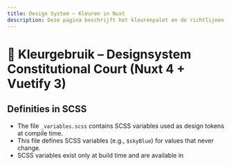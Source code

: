 ```yaml
---
title: Design System – Kleuren in Nuxt
description: Deze pagina beschrijft het kleurenpalet en de richtlijnen voor kleurgebruik binnen het Nuxt 4 framework
---
```


# 🎨 Kleurgebruik – Designsystem Constitutional Court (Nuxt 4 + Vuetify 3)

## Definities in SCSS
- The file `_variables.scss` contains SCSS variables used as design tokens at compile time.
- This file defines SCSS variables (e.g., `$skyBlue`) for values that never change.
- SCSS variables exist only at build time and are available in <style lang="scss"> blocks.
- SCSS variables do not exist at runtime in the browser.
- For runtime usage (e.g., in Vue templates or inline styles), use CSS variables (--sky-blue).
- Example: `var(--sky-blue)` in Vue templates and inline styles.

```scss
@use "sass:color";
$logoColor: #043c72;
$indigo: #0065ca;

$indigo-dark: color.adjust($indigo, $lightness: -15%);
$indigoExtraLight: rgba(0, 101, 202, 0.14);
$indigoLight: rgba(0, 101, 202, 0.8);
$indigoMediumLight: rgba(0, 101, 202, 0.7);
$skyBlue: #00aae7;
$skyBlueExtraLight: rgba(0, 170, 231, 0.24);
$rajahYellow: #fcbf60;
$rajahGold: #FFB700;
$ivoryGrey: #d9dad9;
$darkGrey: #777777;
$linkBlue: #00709d;
$errorRed: #c32a3a;
$warningOrange: #d65c0e;
$successGreen: #3aa82f;
$rajahLight: rgba(254, 201, 118, 0.9);
$rajahExtraLight: rgba(254, 201, 118, 0.2);
$textOnRajah: #3d3a44;
$pdfRed: #c90304;
```

## 🌐 Definities in CSS
- This file injects CSS variables that correspond to the SCSS variables defined in `_variables.scss` for use at runtime.
- This allows the variables to be accessed as CSS custom properties in our Vue components.
- SCSS variables (e.g., `$logoColor`) are only available during the build (preprocessing) stage
and cannot be accessed at runtime in the browser, unlike CSS variables.
- However, CSS variables are part of the runtime environment, the browser
- These are available at runtime in templates and inline styles.
- Globally accessible because they are defined in the `:root` selector, also visible in the browser dev tools
- All CSS variables with `--…` names are defined in this file: `assets/scss/colors.scss`.
- This file is included globally via css: ['@/assets/scss/colors.scss'] in `nuxt.config.ts`.

```ts
@use './_variables.scss' as *;

:root {
    --logo-color: #{$logoColor};
    --indigo: #{$indigo};
    --indigo-dark: #{$indigo-dark};
    --indigo-extra-light: #{$indigoExtraLight};
    --indigo-light: #{$indigoLight};
    --indigo-medium-light: #{$indigoMediumLight};
    --sky-blue: #{$skyBlue};
    --sky-blue-extra-light: #{$skyBlueExtraLight};
    --rajah-yellow: #{$rajahYellow};
    --rajah-gold: #{$rajahGold};
    --ivory-grey: #{$ivoryGrey};
    --dark-grey: #{$darkGrey};
    --link-blue: #{$linkBlue};
    --error-red: #{$errorRed};
    --warning-orange: #{$warningOrange};
    --success-green: #{$successGreen};
    --rajah-light: #{$rajahLight};
    --rajah-extra-light: #{$rajahExtraLight};
    --text-on-rajah: #{$textOnRajah};
    --pdf-red: #{$pdfRed};
}
```


Inside templates and inline styles
```html
<div :style="{ color: 'var(--sky-blue)' }">
```

Gebruik in je SCSS of CSS:
```scss
.my-class
  { color: var(--sky-blue); }
```
---


